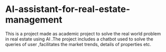 # AI-assistant-for-real-estate-management
This is a project made as academic project to solve the real world problem in real estate using AI .The project includes a chatbot used to solve the queries of user ,facilitates the market trends, details of properties etc.  
